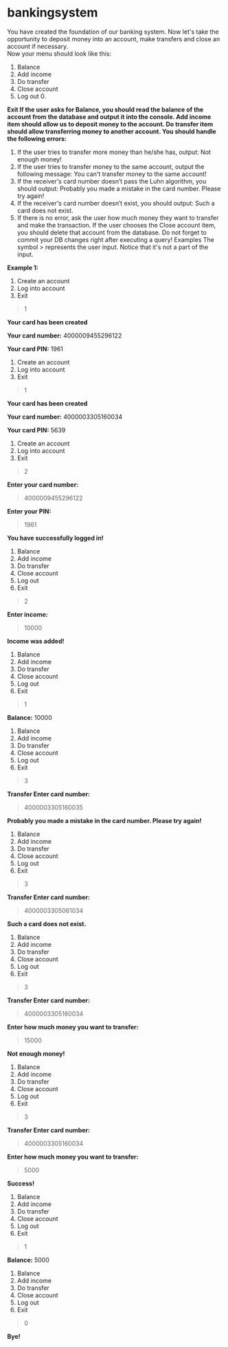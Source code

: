 # bankingsystem
You have created the foundation of our banking system. Now let's take the opportunity to deposit money into an account, make transfers and close an account if necessary.  
Now your menu should look like this:  
1. Balance 
2. Add income 
3. Do transfer 
4. Close account 
5. Log out 0.
 
<b> Exit If the user asks for Balance, you should read the balance of the account from the database and output it into the console. 
Add income item should allow us to deposit money to the account. Do transfer item should allow transferring money to another account. You should handle the following errors:</b> 
1. If the user tries to transfer more money than he/she has, output: Not enough money!
2. If the user tries to transfer money to the same account, output the following message: You can't transfer money to the same account!
3. If the receiver's card number doesn’t pass the Luhn algorithm, you should output: Probably you made a mistake in the card number. Please try again! 
4. If the receiver's card number doesn’t exist, you should output: Such a card does not exist. 
5. If there is no error, ask the user how much money they want to transfer and make the transaction. 
If the user chooses the Close account item, you should delete that account from the database.  Do not forget to commit your DB changes right after executing a query! Examples The symbol > represents the user input. Notice that it's not a part of the input.  

<b>Example 1:</b>  
1. Create an account 
2. Log into account 
0. Exit 

>1  

<b>Your card has been created</b> 

<b>Your card number:</b> 4000009455296122 

<b>Your card PIN:</b> 1961  

1. Create an account 
2. Log into account
0. Exit 

>1  

<b>Your card has been created</b> 

<b>Your card number:</b> 4000003305160034 

<b>Your card PIN:</b> 5639  

1. Create an account 
2. Log into account 
0. Exit 

>2  

<b>Enter your card number: </b>
>4000009455296122 

<b>Enter your PIN:</b> 
>1961  

<b>You have successfully logged in!</b>  

1. Balance 
2. Add income 
3. Do transfer 
4. Close account 
5. Log out 
0. Exit 
>2  

<b>Enter income: </b>
>10000 

<b>Income was added!</b> 

1. Balance 
2. Add income 
3. Do transfer 
4. Close account 
5. Log out 
0. Exit 
>1  

<b>Balance:</b> 10000

1. Balance 
2. Add income 
3. Do transfer 
4. Close account 
5. Log out 
0. Exit 
>3  

<b>Transfer Enter card number: </b>
>4000003305160035 

<b>Probably you made a mistake in the card number. Please try again!</b>  

1. Balance 
2. Add income 
3. Do transfer 
4. Close account 
5. Log out 
0. Exit 
>3  

<b>Transfer Enter card number: </b>
>4000003305061034 

<b>Such a card does not exist.</b> 

1. Balance 
2. Add income 
3. Do transfer 
4. Close account 
5. Log out 
0. Exit 
>3  

<b>Transfer Enter card number: </b>
>4000003305160034 

<b>Enter how much money you want to transfer:</b> 
>15000 

<b>Not enough money!</b> 

1. Balance 
2. Add income 
3. Do transfer 
4. Close account 
5. Log out 
0. Exit 
>3  

<b>Transfer Enter card number: </b>
>4000003305160034 

<b>Enter how much money you want to transfer:</b> 
>5000 

<b>Success!</b>  

1. Balance 
2. Add income 
3. Do transfer 
4. Close account 
5. Log out 
0. Exit
>1  

<b>Balance:</b> 5000 

1. Balance 
2. Add income 
3. Do transfer 
4. Close account 
5. Log out 
0. Exit  
>0 

<b> Bye!</b>
